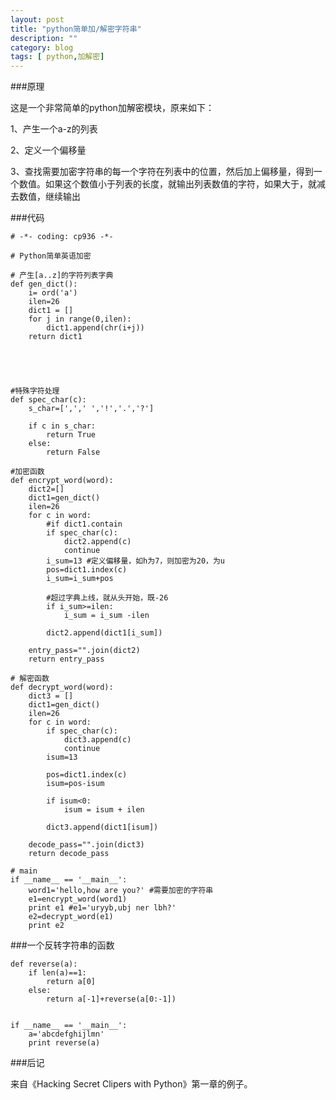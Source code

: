 ```yaml
---
layout: post
title: "python简单加/解密字符串"
description: ""
category: blog
tags: [ python,加解密]
---
```


###原理

这是一个非常简单的python加解密模块，原来如下：

1、产生一个a-z的列表

2、定义一个偏移量

3、查找需要加密字符串的每一个字符在列表中的位置，然后加上偏移量，得到一个数值。如果这个数值小于列表的长度，就输出列表数值的字符，如果大于，就减去数值，继续输出


###代码

	# -*- coding: cp936 -*-

	# Python简单英语加密

	# 产生[a..z]的字符列表字典
	def gen_dict():
	    i= ord('a')
	    ilen=26
	    dict1 = []
	    for j in range(0,ilen):
	        dict1.append(chr(i+j))
	    return dict1





	#特殊字符处理
	def spec_char(c):
	    s_char=[',',' ','!','.','?']

	    if c in s_char:
	        return True
	    else:
	        return False

	#加密函数
	def encrypt_word(word):
	    dict2=[]
	    dict1=gen_dict()
	    ilen=26
	    for c in word:
	        #if dict1.contain
	        if spec_char(c):
	            dict2.append(c)
	            continue
	        i_sum=13 #定义偏移量，如h为7，则加密为20，为u
	        pos=dict1.index(c)
	        i_sum=i_sum+pos

	        #超过字典上线，就从头开始，既-26
	        if i_sum>=ilen:
	            i_sum = i_sum -ilen

	        dict2.append(dict1[i_sum])

	    entry_pass="".join(dict2)
	    return entry_pass

	# 解密函数
	def decrypt_word(word):
	    dict3 = []
	    dict1=gen_dict()
	    ilen=26
	    for c in word:
	        if spec_char(c):
	            dict3.append(c)
	            continue
	        isum=13

	        pos=dict1.index(c)
	        isum=pos-isum

	        if isum<0:
	            isum = isum + ilen

	        dict3.append(dict1[isum])

	    decode_pass="".join(dict3)
	    return decode_pass

	# main
	if __name__ == '__main__':
	    word1='hello,how are you?' #需要加密的字符串
	    e1=encrypt_word(word1)
	    print e1 #e1='uryyb,ubj ner lbh?'
	    e2=decrypt_word(e1)
	    print e2

###一个反转字符串的函数

	def reverse(a):
	    if len(a)==1:
	        return a[0]
	    else:
	        return a[-1]+reverse(a[0:-1])


	if __name__ == '__main__':
	    a='abcdefghijlmn'
	    print reverse(a)



###后记

来自《Hacking Secret Clipers with Python》第一章的例子。